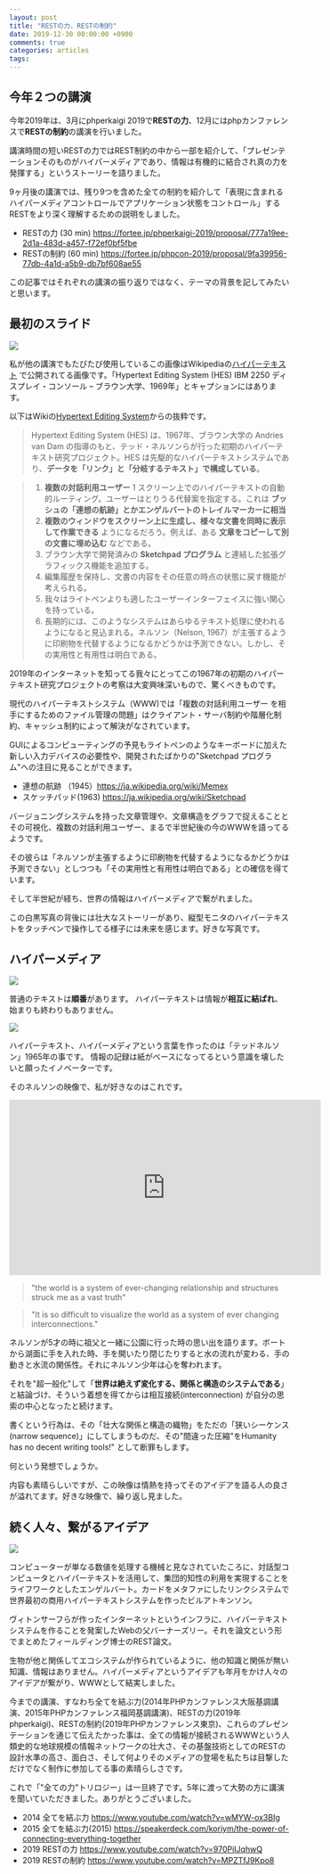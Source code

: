 ```yaml
---
layout: post
title: "RESTの力、RESTの制約"
date: 2019-12-30 00:00:00 +0900
comments: true
categories: articles
tags:
---
```


## 今年２つの講演

今年2019年は、3月にphperkaigi 2019で**RESTの力**、12月にはphpカンファレンスで**RESTの制約**の講演を行いました。

講演時間の短いRESTの力ではREST制約の中から一部を紹介して、「プレゼンテーションそのものがハイパーメディアであり、情報は有機的に結合され真の力を発揮する」というストーリーを語りました。

9ヶ月後の講演では、残り9つを含めた全ての制約を紹介して「表現に含まれるハイパーメディアコントロールでアプリケーション状態をコントロール」するRESTをより深く理解するための説明をしました。

* RESTの力 (30 min) https://fortee.jp/phperkaigi-2019/proposal/777a19ee-2d1a-483d-a457-f72ef0bf5fbe
* RESTの制約 (60 min) https://fortee.jp/phpcon-2019/proposal/9fa39956-77db-4a1d-a5b9-db7bf608ae55

この記事ではそれぞれの講演の振り返りではなく、テーマの背景を記してみたいと思います。

## 最初のスライド

<img src="/images/phperkaigi2019/the-power-of-rest.001.jpeg">

私が他の講演でもたびたび使用しているこの画像はWikipediaの[ハイパーテキスト](https://ja.wikipedia.org/wiki/%E3%83%8F%E3%82%A4%E3%83%91%E3%83%BC%E3%83%86%E3%82%AD%E3%82%B9%E3%83%88)
で公開されてる画像です。「Hypertext Editing System (HES) IBM 2250 ディスプレイ・コンソール – ブラウン大学、1969年」とキャプションにはあります。

以下はWikiの[Hypertext Editing System](https://ja.wikipedia.org/wiki/Hypertext_Editing_System)からの抜粋です。

> Hypertext Editing System (HES) は、1967年、ブラウン大学の Andries van Dam の指導のもと、テッド・ネルソンらが行った初期のハイパーテキスト研究プロジェクト。HES は先駆的なハイパーテキストシステムであり、**データを「リンク」と「分岐するテキスト」で構成している**。

>  1. **複数の対話利用ユーザー**
>  1 スクリーン上でのハイパーテキストの自動的ルーティング。ユーザーはとりうる代替案を指定する。これは **ブッシュの「連想の航跡」とかエンゲルバートのトレイルマーカーに相当**
>  1. **複数のウィンドウをスクリーン上に生成し、様々な文書を同時に表示して作業できる** ようになるだろう。例えば、ある **文章をコピーして別の文書に埋め込む** などである。
>  1. ブラウン大学で開発済みの **Sketchpad プログラム** と連結した拡張グラフィックス機能を追加する。
>  1. 編集履歴を保持し、文書の内容をその任意の時点の状態に戻す機能が考えられる。
>  1. 我々はライトペンよりも適したユーザーインターフェイスに強い関心を持っている。
>  1. 長期的には、このようなシステムはあらゆるテキスト処理に使われるようになると見込まれる。ネルソン（Nelson, 1967）が主張するように印刷物を代替するようになるかどうかは予測できない。しかし、その実用性と有用性は明白である。

2019年のインターネットを知ってる我々にとってこの1967年の初期のハイパーテキスト研究プロジェクトの考察は大変興味深いもので、驚くべきものです。

現代のハイパーテキストシステム（WWW)では「複数の対話利用ユーザー を相手にするためのファイル管理の問題」はクライアント・サーバ制約や階層化制約、キャッシュ制約によって解決がなされています。

GUIによるコンピューティングの予見もライトペンのようなキーボードに加えた新しい入力デバイスの必要性や、開発されたばかりの"Sketchpad プログラム"への注目に見ることができます。


* 連想の航跡 （1945）https://ja.wikipedia.org/wiki/Memex
* スケッチパッド(1963) https://ja.wikipedia.org/wiki/Sketchpad

バージョニングシステムを持った文章管理や、文章構造をグラフで捉えることとその可視化、複数の対話利用ユーザー、まるで半世紀後の今のWWWを語ってるようです。

その彼らは「ネルソンが主張するように印刷物を代替するようになるかどうかは予測できない」としつつも「その実用性と有用性は明白である」との確信を得ています。

そして半世紀が経ち、世界の情報はハイパーメディアで繋がれました。

この白黒写真の背後には壮大なストーリーがあり、縦型モニタのハイパーテキストをタッチペンで操作してる様子には未来を感じます。好きな写真です。

## ハイパーメディア

<img src="/images/phperkaigi2019/the-power-of-rest.004.jpeg">

普通のテキストは**順番**があります。
ハイパーテキストは情報が**相互に結ばれ**、始まりも終わりもありません。

<img src="/images/phperkaigi2019/the-power-of-rest.005.jpeg">

ハイパーテキスト、ハイパーメディアという言葉を作ったのは「テッドネルソン」1965年の事です。
情報の記録は紙がベースになってるという意識を壊したいと願ったイノベーターです。

そのネルソンの映像で、私が好きなのはこれです。

<iframe width="560" height="315" src="https://www.youtube.com/embed/Bqx6li5dbEY" frameborder="0" allow="accelerometer; autoplay; encrypted-media; gyroscope; picture-in-picture" allowfullscreen></iframe>

> "the world is a system of ever-changing relationship and structures struck me as a vast truth"

> "It is so difficult to visualize the world as a system of ever changing interconnections."

ネルソンが5才の時に祖父と一緒に公園に行った時の思い出を語ります。ボートから湖面に手を入れた時、手を開いたり閉じたりすると水の流れが変わる、手の動きと水流の関係性。それにネルソン少年は心を奪われます。

それを"超一般化"して「**世界は絶えず変化する、関係と構造のシステムである**」と結論づけ、そういう着想を得てからは相互接続(interconnection) が自分の思索の中心となったと続けます。

書くという行為は、その「壮大な関係と構造の織物」をただの「狭いシーケンス(narrow sequence)」にしてしまうものだ、その"間違った圧縮"をHumanity has no decent writing tools!" として断罪もします。

何という発想でしょうか。

内容も素晴らしいですが、この映像は情熱を持ってそのアイデアを語る人の良さが溢れてます。好きな映像で、繰り返し見ました。

## 続く人々、繋がるアイデア

<img src="/images/phperkaigi2019/web_legends.jpeg">

コンピューターが単なる数値を処理する機械と見なされていたころに、対話型コンピュータとハイパーテキストを活用して、集団的知性の利用を実現することをライフワークとしたエンゲルバート。カードをメタファにしたリンクシステムで世界最初の商用ハイパーテキストシステムを作ったビルアトキンソン。

ヴィトンサーフらが作ったインターネットというインフラに、ハイパーテキストシステムを作ることを発案したWebの父バーナーズリー。それを論文という形でまとめたフィールディング博士のREST論文。

生物が他と関係してエコシステムが作られているように、他の知識と関係が無い知識、情報はありません。ハイパーメディアというアイデアも年月をかけ人々のアイデアが繋がり、WWWとして結実しました。

今までの講演、すなわち全てを結ぶ力(2014年PHPカンファレンス大阪基調講演、2015年PHPカンファレンス福岡基調講演)、RESTの力(2019年phperkaigi)、RESTの制約(2019年PHPカンファレンス東京)、これらのプレゼンテーションを通じて伝えたかった事は、全ての情報が接続されるWWWという人類史的な地球規模の情報ネットワークの壮大さ、その基盤技術としてのRESTの設計水準の高さ、面白さ、そして何よりそのメディアの登場を私たちは目撃しただけでなく制作に参加してる事の素晴らしさです。

これで「"全ての力"トリロジー」は一旦終了です。5年に渡って大勢の方に講演を聞いていただきました。ありがとうございました。

 * 2014 全てを結ぶ力 https://www.youtube.com/watch?v=wMYW-ox3BIg
 * 2015 全てを結ぶ力(2015) https://speakerdeck.com/koriym/the-power-of-connecting-everything-together
 * 2019 RESTの力 https://www.youtube.com/watch?v=970PiIJqhwQ
 * 2019 RESTの制約 https://www.youtube.com/watch?v=MPZTfJ9Kpo8
